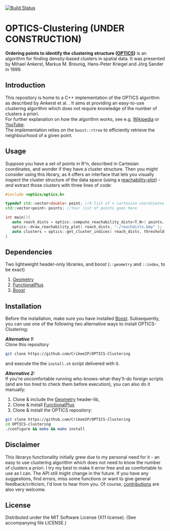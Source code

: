 [![Build Status](https://travis-ci.org/CrikeeIP/OPTICS-Clustering.svg?branch=master)][travis]

[travis]: https://travis-ci.org/CrikeeIP/OPTICS-Clustering

# OPTICS-Clustering (UNDER CONSTRUCTION)

**Ordering points to identify the clustering structure ([OPTICS](https://github.com/CrikeeIP/OPTICS-Clustering/blob/master/background/OPTICS.pdf))** is an algorithm for finding density-based clusters in spatial data. It was presented by Mihael Ankerst, Markus M. Breunig, Hans-Peter Kriegel and Jörg Sander in 1999.

## Introduction
This repository is home to a C++ implementation of the OPTICS algorithm as described by Ankerst et al. . It aims at providing an easy-to-use clustering algorithm which does not require knowledge of the number of clusters a priori.  
For further explanation on how the algorithm works, see e.g. [Wikipedia](https://en.wikipedia.org/wiki/OPTICS_algorithm) or [YouTube](https://www.youtube.com/watch?v=8kJjgowewOs).  
The implementation relies on the `boost::rtree` to efficiently retrieve the neighbourhood of a given point.


## Usage
Suppose you have a set of points in R^n, described in Cartesian coordinates, and wonder if they have a cluster structure.
Then you might consider using this library, as it offers an interface that lets you visually inspect the cluster structure of the data space (using a [reachability-plot](https://github.com/CrikeeIP/OPTICS-Clustering/blob/master/resources/reachabilityplot.png)) - *and* extract those clusters with three lines of code:

```cpp
#include <optics/optics.h>

typedef std::vector<double> point; //A list of n cartesian coordinates makes a point
std::vector<point> points; //Your list of points goes here

int main(){
   auto reach_dists = optics::compute_reachability_dists<T,N>( points, min_pts, epsilon );
   optics::draw_reachability_plot( reach_dists, "./reachdists.bmp" );
   auto clusters = optics::get_cluster_indices( reach_dists, threshold );
}
```


## Dependencies
Two lightweight header-only libraries, and boost (`::geometry` and `::index`, to be exact) 
1. [Geometry](https://github.com/CrikeeIP/Geometry)  
2. [FunctionalPlus](https://github.com/Dobiasd/FunctionalPlus)  
3. [Boost](http://www.boost.org/)


## Installation
Before the installation, make sure you have installed [Boost](http://www.boost.org/).
Subsequently, you can use one of the following two alternative ways to install OPTICS-Clustering:

***Alternative 1:***  
Clone this repository
```sh
git clone https://github.com/CrikeeIP/OPTICS-Clustering
```
and execute the the `install.sh` script delivered with it.

***Alternative 2:***  
If you're uncomfortable running who-knows-what-they'll-do foreign scripts (and are too tired to check them before execution), you can also do it manually:
1. Clone & include the [Geometry](https://github.com/CrikeeIP/Geometry) header-lib,
2. Clone & install [FunctionalPlus](https://github.com/Dobiasd/FunctionalPlus) 
3. Clone & install the OPTICS repository:
```sh
git clone https://github.com/CrikeeIP/OPTICS-Clustering
cd OPTICS-clustering
./configure && make && make install
```

## Disclaimer

This librarys functionality initially grew due to my personal need for it - an easy to use clustering algorithm which does not need to know the number of clusters a priori.
I try my best to make it error free and as comfortable to use as I can. The API still might change in the future. If you have any suggestions, find errors, miss some functions or want to give general feedback/criticism, I'd love to hear from you. Of course, [contributions](https://github.com/CrikeeIP/OPTICS-Clustering/pulls) are also very welcome.

## License

Distributed under the MIT Software License (X11 license). (See accompanying file LICENSE.)
